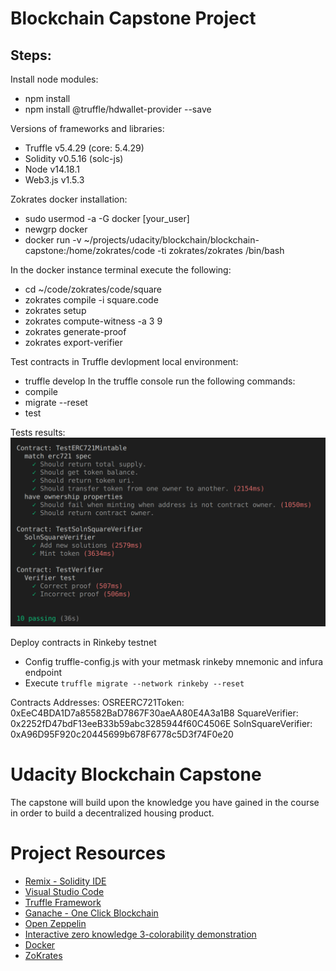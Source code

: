 # Blockchain Capstone Project
## Steps:

Install node modules:
* npm install
* npm install @truffle/hdwallet-provider --save

Versions of frameworks and libraries:

* Truffle v5.4.29 (core: 5.4.29)
* Solidity v0.5.16 (solc-js)
* Node v14.18.1
* Web3.js v1.5.3

Zokrates docker installation:

* sudo usermod -a -G docker [your_user]
* newgrp docker
* docker run -v ~/projects/udacity/blockchain/blockchain-capstone:/home/zokrates/code -ti zokrates/zokrates /bin/bash

In the docker instance terminal execute the following:

* cd ~/code/zokrates/code/square
* zokrates compile -i square.code
* zokrates setup
* zokrates compute-witness -a 3 9
* zokrates generate-proof
* zokrates export-verifier

Test contracts in Truffle devlopment local environment:
* truffle develop
In the truffle console run the following commands:
* compile
* migrate --reset
* test

Tests results:
![Tests results](images/tests.png)

Deploy contracts in Rinkeby testnet
* Config truffle-config.js with your metmask rinkeby mnemonic and infura endpoint
* Execute `truffle migrate --network rinkeby --reset`

Contracts Addresses:
OSREERC721Token:    0xEeC4BDA1D7a85582BaD7867F30aeAA80E4A3a1B8
SquareVerifier:     0x2252fD47bdF13eeB33b59abc3285944f60C4506E
SolnSquareVerifier: 0xA96D95F920c20445699b678F6778c5D3f74F0e20

# Udacity Blockchain Capstone

The capstone will build upon the knowledge you have gained in the course in order to build a decentralized housing product. 

# Project Resources

* [Remix - Solidity IDE](https://remix.ethereum.org/)
* [Visual Studio Code](https://code.visualstudio.com/)
* [Truffle Framework](https://truffleframework.com/)
* [Ganache - One Click Blockchain](https://truffleframework.com/ganache)
* [Open Zeppelin ](https://openzeppelin.org/)
* [Interactive zero knowledge 3-colorability demonstration](http://web.mit.edu/~ezyang/Public/graph/svg.html)
* [Docker](https://docs.docker.com/install/)
* [ZoKrates](https://github.com/Zokrates/ZoKrates)
